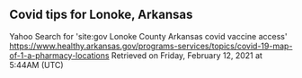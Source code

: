 ## Covid tips for Lonoke, Arkansas

Yahoo Search for 'site:gov Lonoke County Arkansas covid vaccine access'
https://www.healthy.arkansas.gov/programs-services/topics/covid-19-map-of-1-a-pharmacy-locations
Retrieved on Friday, February 12, 2021 at 5:44AM (UTC)